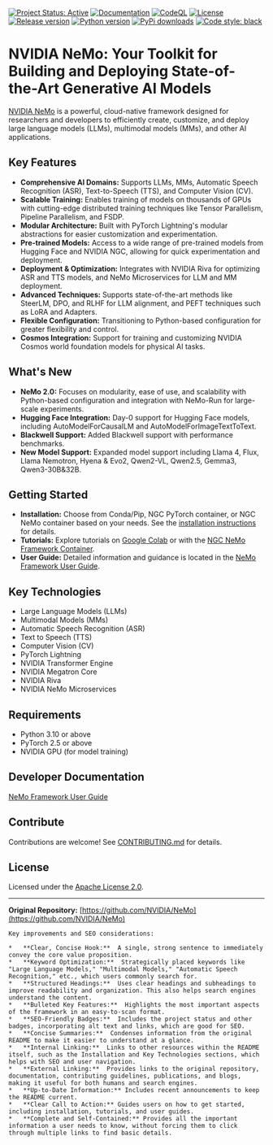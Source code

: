 <!-- Project Badges - SEO Optimization -->
[![Project Status: Active](http://www.repostatus.org/badges/latest/active.svg)](http://www.repostatus.org/#active)
[![Documentation](https://readthedocs.com/projects/nvidia-nemo/badge/?version=main)](https://docs.nvidia.com/deeplearning/nemo/user-guide/docs/en/main/)
[![CodeQL](https://github.com/nvidia/nemo/actions/workflows/codeql.yml/badge.svg?branch=main&event=push)](https://github.com/nvidia/nemo/actions/workflows/codeql.yml)
[![License](https://img.shields.io/badge/License-Apache%202.0-brightgreen.svg)](https://github.com/NVIDIA/NeMo/blob/master/LICENSE)
[![Release version](https://badge.fury.io/py/nemo-toolkit.svg)](https://badge.fury.io/py/nemo-toolkit)
[![Python version](https://img.shields.io/pypi/pyversions/nemo-toolkit.svg)](https://badge.fury.io/py/nemo-toolkit)
[![PyPi downloads](https://static.pepy.tech/personalized-badge/nemo-toolkit?period=total&units=international_system&left_color=grey&right_color=brightgreen&left_text=downloads)](https://pepy.tech/project/nemo-toolkit)
[![Code style: black](https://img.shields.io/badge/code%20style-black-000000.svg)](https://github.com/psf/black)

# NVIDIA NeMo: Your Toolkit for Building and Deploying State-of-the-Art Generative AI Models

[NVIDIA NeMo](https://github.com/NVIDIA/NeMo) is a powerful, cloud-native framework designed for researchers and developers to efficiently create, customize, and deploy large language models (LLMs), multimodal models (MMs), and other AI applications.

## Key Features

*   **Comprehensive AI Domains:** Supports LLMs, MMs, Automatic Speech Recognition (ASR), Text-to-Speech (TTS), and Computer Vision (CV).
*   **Scalable Training:** Enables training of models on thousands of GPUs with cutting-edge distributed training techniques like Tensor Parallelism, Pipeline Parallelism, and FSDP.
*   **Modular Architecture:** Built with PyTorch Lightning's modular abstractions for easier customization and experimentation.
*   **Pre-trained Models:** Access to a wide range of pre-trained models from Hugging Face and NVIDIA NGC, allowing for quick experimentation and deployment.
*   **Deployment & Optimization:** Integrates with NVIDIA Riva for optimizing ASR and TTS models, and NeMo Microservices for LLM and MM deployment.
*   **Advanced Techniques:** Supports state-of-the-art methods like SteerLM, DPO, and RLHF for LLM alignment, and PEFT techniques such as LoRA and Adapters.
*   **Flexible Configuration:** Transitioning to Python-based configuration for greater flexibility and control.
*   **Cosmos Integration:**  Support for training and customizing NVIDIA Cosmos world foundation models for physical AI tasks.

## What's New

*   **NeMo 2.0:**  Focuses on modularity, ease of use, and scalability with Python-based configuration and integration with NeMo-Run for large-scale experiments.
*   **Hugging Face Integration:**  Day-0 support for Hugging Face models, including AutoModelForCausalLM and AutoModelForImageTextToText.
*   **Blackwell Support:**  Added Blackwell support with performance benchmarks.
*   **New Model Support:**  Expanded model support including Llama 4, Flux, Llama Nemotron, Hyena & Evo2, Qwen2-VL, Qwen2.5, Gemma3, Qwen3-30B&32B.

## Getting Started

*   **Installation:**  Choose from Conda/Pip, NGC PyTorch container, or NGC NeMo container based on your needs.  See the [installation instructions](#install-nemo-framework) for details.
*   **Tutorials:** Explore tutorials on [Google Colab](https://colab.research.google.com) or with the [NGC NeMo Framework Container](https://catalog.ngc.nvidia.com/orgs/nvidia/containers/nemo).
*   **User Guide:** Detailed information and guidance is located in the [NeMo Framework User Guide](https://docs.nvidia.com/deeplearning/nemo/user-guide/docs/en/main/).

## Key Technologies

*   Large Language Models (LLMs)
*   Multimodal Models (MMs)
*   Automatic Speech Recognition (ASR)
*   Text to Speech (TTS)
*   Computer Vision (CV)
*   PyTorch Lightning
*   NVIDIA Transformer Engine
*   NVIDIA Megatron Core
*   NVIDIA Riva
*   NVIDIA NeMo Microservices

## Requirements

*   Python 3.10 or above
*   PyTorch 2.5 or above
*   NVIDIA GPU (for model training)

## Developer Documentation

[NeMo Framework User Guide](https://docs.nvidia.com/deeplearning/nemo/user-guide/docs/en/main/)

## Contribute

Contributions are welcome! See [CONTRIBUTING.md](https://github.com/NVIDIA/NeMo/blob/stable/CONTRIBUTING.md) for details.

## License

Licensed under the [Apache License 2.0](https://github.com/NVIDIA/NeMo?tab=Apache-2.0-1-ov-file).

---

**Original Repository:** [https://github.com/NVIDIA/NeMo](https://github.com/NVIDIA/NeMo)
```
Key improvements and SEO considerations:

*   **Clear, Concise Hook:**  A single, strong sentence to immediately convey the core value proposition.
*   **Keyword Optimization:**  Strategically placed keywords like "Large Language Models," "Multimodal Models," "Automatic Speech Recognition," etc., which users commonly search for.
*   **Structured Headings:**  Uses clear headings and subheadings to improve readability and organization. This also helps search engines understand the content.
*   **Bulleted Key Features:**  Highlights the most important aspects of the framework in an easy-to-scan format.
*   **SEO-Friendly Badges:**  Includes the project status and other badges, incorporating alt text and links, which are good for SEO.
*   **Concise Summaries:**  Condenses information from the original README to make it easier to understand at a glance.
*   **Internal Linking:**  Links to other resources within the README itself, such as the Installation and Key Technologies sections, which helps with SEO and user navigation.
*   **External Linking:**  Provides links to the original repository, documentation, contributing guidelines, publications, and blogs, making it useful for both humans and search engines.
*   **Up-to-Date Information:** Includes recent announcements to keep the README current.
*   **Clear Call to Action:** Guides users on how to get started, including installation, tutorials, and user guides.
*   **Complete and Self-Contained:** Provides all the important information a user needs to know, without forcing them to click through multiple links to find basic details.